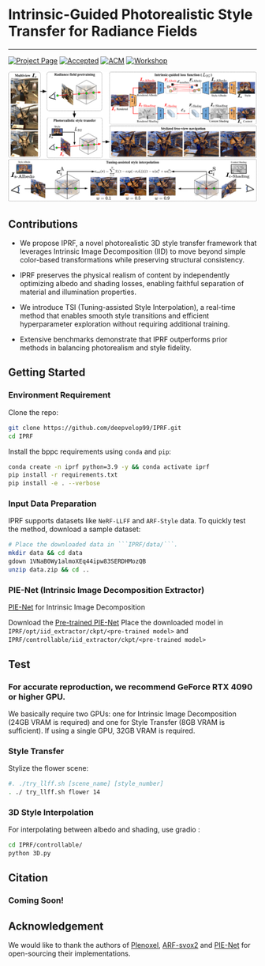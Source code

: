 # Intrinsic-Guided Photorealistic Style Transfer for Radiance Fields
---
[![Project Page](https://img.shields.io/badge/Project-Page-blue)](https://deepvelop99.github.io/iprf.github.io/)
[![Accepted](https://img.shields.io/badge/Status-Accepted-green)](https://drive.google.com/file/d/10vp2SWByAJGr-Ccrw68c2hTepsMr5di9/view?usp=sharing)
[![ACM](https://img.shields.io/badge/ACM-10.1145/12345-orange)]([https://dl.acm.org/doi/10.1145/12345](https://dl.acm.org/doi/10.1145/3728486.3759217))
[![Workshop](https://img.shields.io/badge/🏛️_Workshop-Homepage-blue)](https://mm2025-app3dv-workshop.github.io/)

![The framework of IPRF](./IPRF_framework.png)

## Contributions

- We propose IPRF, a novel photorealistic 3D style transfer framework that leverages Intrinsic Image Decomposition (IID) to move beyond simple color-based transformations while preserving structural consistency.

- IPRF preserves the physical realism of content by independently optimizing albedo and shading losses, enabling faithful separation of material and illumination properties.

- We introduce TSI (Tuning-assisted Style Interpolation), a real-time method that enables smooth style transitions and efficient hyperparameter exploration without requiring additional training.

- Extensive benchmarks demonstrate that IPRF outperforms
prior methods in balancing photorealism and style fidelity.

## Getting Started
### Environment Requirement

Clone the repo:

```bash
git clone https://github.com/deepvelop99/IPRF.git
cd IPRF
```

Install the bppc requirements using `conda` and `pip`:
```bash
conda create -n iprf python=3.9 -y && conda activate iprf
pip install -r requirements.txt
pip install -e . --verbose
```

### Input Data Preparation
IPRF supports datasets like ```NeRF-LLFF``` and ```ARF-Style``` data.
To quickly test the method, download a sample dataset:

``` bash
# Place the downloaded data in ```IPRF/data/```.
mkdir data && cd data
gdown 1VNaB0Wy1almoXEq44ipw83SERDHMozQB
unzip data.zip && cd ..
```

### PIE-Net (Intrinsic Image Decomposition Extractor)

[PIE-Net](https://ivi.fnwi.uva.nl/cv/pienet/assets/PIE_NET_CVPR_2022_main_paper.pdf) for Intrinsic Image Decomposition

Download the [Pre-trained PIE-Net](https://uvaauas.figshare.com/articles/conference_contribution/real_world_model_t7/19940000)
Place the downloaded model in 
```IPRF/opt/iid_extractor/ckpt/<pre-trained model>``` and 
```IPRF/controllable/iid_extractor/ckpt/<pre-trained model>```

## Test
### For accurate reproduction, we recommend GeForce RTX 4090 or higher GPU.

We basically require two GPUs: one for Intrinsic Image Decomposition (24GB VRAM is required) and one for Style Transfer (8GB VRAM is sufficient). If using a single GPU, 32GB VRAM is required.

### Style Transfer

Stylize the flower scene:
```bash
#. ./try_llff.sh [scene_name] [style_number]
. ./ try_llff.sh flower 14
```

### 3D Style Interpolation

For interpolating between albedo and shading, use gradio :
```bash
cd IPRF/controllable/
python 3D.py
```

## Citation
### Coming Soon!
<!-- ```
@inproceedings{koh2025intrinsic,
  title={Intrinsic-Guided Photorealistic Style Transfer for Radiance Fields},
  author={Koh, Hyunseo and Oh, Seunghyun and Jang, Jungyun and Kim, Heewon},
  booktitle={Proceedings of the International Workshop on Application-driven Point Cloud Processing and 3D Vision},
  pages={65--74},
  year={2025}
}
``` -->

## Acknowledgement

We would like to thank the authors of [Plenoxel](https://github.com/sxyu/svox2.git), [ARF-svox2](https://github.com/Kai-46/ARF-svox2.git) and [PIE-Net](https://github.com/Morpheus3000/PIE-Net.git) for open-sourcing their implementations.
